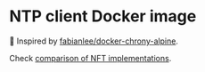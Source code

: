 NTP client Docker image
===========================

:wrench: Inspired by [fabianlee/docker-chrony-alpine](https://github.com/fabianlee/docker-chrony-alpine).

Check [comparison of NFT implementations](https://chrony.tuxfamily.org/comparison.html?utm_source=pocket_mylist).

